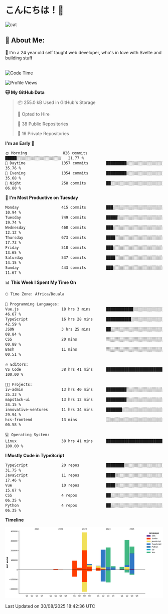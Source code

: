 

# こんにちは！🙂  
![cat](https://github.com/michaelnji/michaelnji/assets/73862378/606e99e9-2c18-4853-8722-991e4af8eae6)

## 💫 About Me:
🙂 I'm a 24 year old self taught web developer, who's in love with Svelte and building stuff <br><br>

<!--START_SECTION:waka-->
![Code Time](http://img.shields.io/badge/Code%20Time-1%2C348%20hrs%2040%20mins-blue)

![Profile Views](http://img.shields.io/badge/Profile%20Views-0-blue)

**🐱 My GitHub Data** 

> 📦 255.0 kB Used in GitHub's Storage 
 > 
> 💼 Opted to Hire
 > 
> 📜 38 Public Repositories 
 > 
> 🔑 16 Private Repositories 
 > 
**I'm an Early 🐤** 

```text
🌞 Morning                826 commits         █████░░░░░░░░░░░░░░░░░░░░   21.77 % 
🌆 Daytime                1357 commits        █████████░░░░░░░░░░░░░░░░   35.76 % 
🌃 Evening                1354 commits        █████████░░░░░░░░░░░░░░░░   35.68 % 
🌙 Night                  258 commits         ██░░░░░░░░░░░░░░░░░░░░░░░   06.80 % 
```
📅 **I'm Most Productive on Tuesday** 

```text
Monday                   415 commits         ███░░░░░░░░░░░░░░░░░░░░░░   10.94 % 
Tuesday                  749 commits         █████░░░░░░░░░░░░░░░░░░░░   19.74 % 
Wednesday                460 commits         ███░░░░░░░░░░░░░░░░░░░░░░   12.12 % 
Thursday                 673 commits         ████░░░░░░░░░░░░░░░░░░░░░   17.73 % 
Friday                   518 commits         ███░░░░░░░░░░░░░░░░░░░░░░   13.65 % 
Saturday                 537 commits         ████░░░░░░░░░░░░░░░░░░░░░   14.15 % 
Sunday                   443 commits         ███░░░░░░░░░░░░░░░░░░░░░░   11.67 % 
```


📊 **This Week I Spent My Time On** 

```text
🕑︎ Time Zone: Africa/Douala

💬 Programming Languages: 
Vue.js                   18 hrs 3 mins       ████████████░░░░░░░░░░░░░   46.67 % 
TypeScript               16 hrs 28 mins      ███████████░░░░░░░░░░░░░░   42.59 % 
JSON                     3 hrs 25 mins       ██░░░░░░░░░░░░░░░░░░░░░░░   08.84 % 
CSS                      20 mins             ░░░░░░░░░░░░░░░░░░░░░░░░░   00.88 % 
Bash                     11 mins             ░░░░░░░░░░░░░░░░░░░░░░░░░   00.51 % 

🔥 Editors: 
VS Code                  38 hrs 41 mins      █████████████████████████   100.00 % 

🐱‍💻 Projects: 
iv-admin                 13 hrs 40 mins      █████████░░░░░░░░░░░░░░░░   35.33 % 
mapstack-ui              13 hrs 12 mins      █████████░░░░░░░░░░░░░░░░   34.15 % 
innovative-ventures      11 hrs 34 mins      ███████░░░░░░░░░░░░░░░░░░   29.94 % 
hcs-frontend             13 mins             ░░░░░░░░░░░░░░░░░░░░░░░░░   00.58 % 

💻 Operating System: 
Linux                    38 hrs 41 mins      █████████████████████████   100.00 % 
```

**I Mostly Code in TypeScript** 

```text
TypeScript               20 repos            ████████░░░░░░░░░░░░░░░░░   31.75 % 
JavaScript               11 repos            ████░░░░░░░░░░░░░░░░░░░░░   17.46 % 
Vue                      10 repos            ████░░░░░░░░░░░░░░░░░░░░░   15.87 % 
CSS                      4 repos             ██░░░░░░░░░░░░░░░░░░░░░░░   06.35 % 
Python                   4 repos             ██░░░░░░░░░░░░░░░░░░░░░░░   06.35 % 
```



**Timeline**

![Lines of Code chart](https://raw.githubusercontent.com/michaelnji/michaelnji/main/assets/bar_graph.png)


 Last Updated on 30/08/2025 18:42:36 UTC
<!--END_SECTION:waka-->
